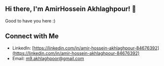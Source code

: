 ## Hi there, I'm AmirHossein Akhlaghpour! 👋

Good to have you here :)

## Connect with Me

- LinkedIn: [https://linkedin.com/in/amir-hossein-akhlaghpour-84676392](https://linkedin.com/in/amir-hossein-akhlaghpour-84676392)
- Email: [m9.akhlaghpoor@gmail.com](mailto:m9.akhlaghpoor@gmail.com)

<!-- 
## Github Stats

![Your GitHub Stats](https://github-readme-stats.vercel.app/api?username=mehrbod2002&show_icons=true&theme=radical)
 -->
<!--
## Stats
<div>
<img height=300 width=400 src="https://wakatime.com/share/@e5595a3f-1ffe-4653-bd44-86e167479251/a023d13d-73d4-4077-8930-f4aa065ef9ad.png" />
-->
<!-- <img height=300 width=400 src="https://wakatime.com/share/@e5595a3f-1ffe-4653-bd44-86e167479251/c6befbcb-9ce1-4edd-ac15-8de123b2c763.svg"/>
  </div> -->

<!-- <a href="https://visitcount.itsvg.in">
  <img src="https://visitcount.itsvg.in/api?id=mehrhod2002&label=Profile%20Views&color=0&pretty=false" />
</a> -->
